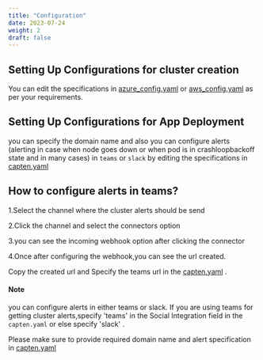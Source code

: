 ```yaml
---
title: "Configuration"
date: 2023-07-24
weight: 2
draft: false
---
```


## Setting Up Configurations for cluster creation

You can edit the specifications in [azure_config.yaml](https://github.com/intelops/capten/blob/main/config/azure_config.yaml) or [aws_config.yaml](https://github.com/intelops/capten/blob/main/config/aws_config.yaml) as per your requirements.



## Setting Up Configurations for App Deployment

you can specify the domain name and  also you can configure alerts (alerting in case when node goes down or when pod is in crashloopbackoff state and in many cases) in `teams` or `slack` by editing the specifications in [capten.yaml](https://github.com/intelops/capten/blob/main/config/capten.yaml)


## How to configure alerts in teams?

1.Select the channel where the cluster alerts should be send

2.Click the channel and select the connectors option

3.you can see the incoming webhook option after clicking the connector

4.Once after configuring the webhook,you can see the url created.


Copy the created url and Specify the teams url in the [capten.yaml](https://github.com/intelops/capten/blob/main/config/capten.yaml) .


#### Note
you can configure alerts in either teams or slack. If you are using teams for getting cluster alerts,specify 'teams' in the  Social Integration field in the `capten.yaml` or else specify 'slack' .

Please make sure to provide required domain name and alert specification in [capten.yaml](https://github.com/intelops/capten/blob/main/config/capten.yaml)

